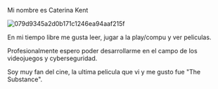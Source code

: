 Mi nombre es Caterina Kent

![079d9345a2d0b171c1246ea94aaf215f](https://github.com/user-attachments/assets/fc1359e8-7dc5-4faa-b9da-adfcc21135c5)

En mi tiempo libre me gusta leer, jugar a la play/compu y ver peliculas.

Profesionalmente espero poder desarrollarme en el campo de los videojuegos y cyberseguridad.

Soy muy fan del cine, la ultima pelicula que vi y me gusto fue "The Substance".
